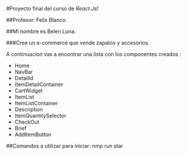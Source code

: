 #Proyecto final del curso de *React.Js*!

##Profesor: Felix Blanco.



##Mi nombre es Belen Luna.

###Cree un e-commerce que vende zapatos y accesorios.

A continuacion vas a encontrar una lista con los componentes creados :


- Home
- NavBar
- DetailId
- ItemDetailContainer
- CartWidget
- ItemList
- ItemListContainer
- Description
- ItemQuantitySelector
- CheckOut
- Brief
- AddItemButton



##Comandos a utilizar para iniciar: nmp run star
